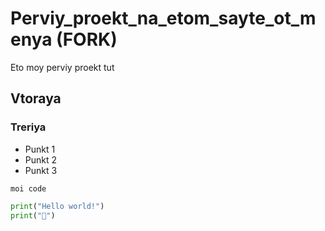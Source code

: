 # Perviy_proekt_na_etom_sayte_ot_menya (FORK)
Eto moy perviy proekt tut

## Vtoraya
### Treriya

* Punkt 1
* Punkt 2
* Punkt 3

`moi code`

```python
print("Hello world!")
print("🍴")
```
